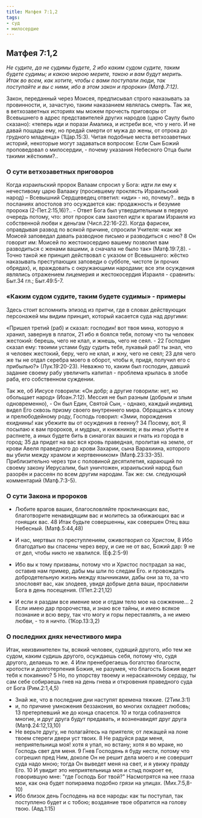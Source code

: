 ```yaml
---
title: Матфея 7:1,2
tags: 
- суд
- милосердие
---
```


## Матфея 7:1,2

*Не судите, да не судимы будете, 2 ибо каким судом судите, таким будете судимы; и какою мерою мерите, такою и вам будут мерить.  Итак во всем, как хотите, чтобы с вами поступали люди, так поступайте и вы с ними, ибо в этом закон и пророки» (Матф.7:12).*

Закон, переданный через Моисея, предписывал строго наказывать за провинности, и, зачастую, таким наказанием являлась смерть. Так же, в ветхозаветных историях мы можем прочесть приговоры от Всевышнего в адрес представителей других народов (царю Саулу было сказано): «теперь иди и порази Амалика, и истреби все, что у него. И не давай пощады ему, но предай смерти от мужа до жены, от отрока до грудного младенца» (1Цар.15:3). Читая подобные места ветхозаветных историй, некоторые могут задаваться вопросом: Если Сын Божий проповедовал о милосердии, - почему указания Небесного Отца были такими жёсткими?.. 

### О сути ветхозаветных приговоров 

Когда израильский пророк Валаам спросил у Бога: идти ли ему к нечестивому царю Валааку (просившему проклясть Израильский народ) – Всевышний Сердцеведец ответил: «иди» - но, почему?.. ведь в посланиях апостолов это осуждается как: продажность и безумие пророка (2-Пет.2:15,16)?.. - Ответ Бога был утвердительным в первую очередь потому, что: этот пророк сам захотел идти к врагам Израиля из собственной любви к деньгам (Числ.22:16-22). 
Когда фарисеи, оправдывая развод по всякой причине, спросили Учителя: «как же Моисей заповедал давать разводное письмо и разводиться с нею? 8 Он говорит им: Моисей по жестокосердию вашему позволил вам разводиться с женами вашими, а сначала не было так» (Матф.19:7,8). - Точно такой же принцип действовал с указом от Всевышнего: жёстко наказывать преступающих заповеди о субботе, чистоте (и прочих обрядах), и, враждовать с окружающими народами; все эти осуждения являлись отражением лицемерия и жестокосердия Израиля - сравнить: Быт.34 гл.; Быт.49:5-7. 

### «Каким судом судите, таким будете судимы» - примеры

Здесь стоит вспомнить эпизод из притчи, где в словах действующих персонажей мы видим принцип, который касается суда над другими:

«Пришел третий (раб) и сказал: господин! вот твоя мина, которую я хранил, завернув в платок, 21 ибо я боялся тебя, потому что ты человек жестокий: берешь, чего не клал, и жнешь, чего не сеял. - 22 Господин сказал ему: твоими устами буду судить тебя, лукавый раб! ты знал, что я человек жестокий, беру, чего не клал, и жну, чего не сеял; 23 для чего же ты не отдал серебра моего в оборот, чтобы я, придя, получил его с прибылью?» (Лук.19:20-23). Неважно то, каким был господин, давший задание своему рабу увеличить капитал - проблема крылась в злобе раба, его собственном суждении. 

Так же, об Иисусе говорили: «Он добр; а другие говорили: нет, но обольщает народ» (Иоан.7:12). Мессия не был разным (добрым и злым одновременно), - Он был Един, Святой Сын, - однако, каждый индивид видел Его сквозь призму своего внутреннего мира. Обращаясь к злому и прелюбодейному роду, Господь говорил: «Змии, порождения ехиднины! как убежите вы от осуждения в геенну? 34 Посему, вот, Я посылаю к вам пророков, и мудрых, и книжников; и вы иных убьете и распнете, а иных будете бить в синагогах ваших и гнать из города в город; 35 да придет на вас вся кровь праведная, пролитая на земле, от крови Авеля праведного до крови Захарии, сына Варахиина, которого вы убили между храмом и жертвенником» (Матф.23:33-35). Приблизительно через три с половиной десятилетия, карающий по своему закону Иерусалим, был уничтожен, израильский народ был разорён и рассеян по всем другим народам.  Так же: см. следующий комментарий (Матф.7:3-5). 

### О сути Закона и пророков

- Любите врагов ваших, благословляйте проклинающих вас, благотворите ненавидящим вас и молитесь за обижающих вас и гонящих вас. 48 Итак будьте совершенны, как совершен Отец ваш Небесный. (Матф.5:44,48)

- И нас, мертвых по преступлениям, оживотворил со Христом, 8 Ибо благодатью вы спасены через веру, и сие не от вас, Божий дар: 9 не от дел, чтобы никто не хвалился. (Еф.2:5-9)

- Ибо вы к тому призваны, потому что и Христос пострадал за нас, оставив нам пример, дабы мы шли по следам Его. и провождать добродетельную жизнь между язычниками, дабы они за то, за что злословят вас, как злодеев, увидя добрые дела ваши, прославили Бога в день посещения. (1Пет.2:21,12)

- И если я раздам все имение мое и отдам тело мое на сожжение… 2 Если имею дар пророчества, и знаю все тайны, и имею всякое познание и всю веру, так что могу и горы переставлять, а не имею любви, - то я ничто. (1Кор.13:3,2)

### О последних днях нечестивого мира

Итак, неизвинителен ты, всякий человек, судящий другого, ибо тем же судом, каким судишь другого, осуждаешь себя, потому что, судя другого, делаешь то же. 4 Или пренебрегаешь богатство благости, кротости и долготерпения Божия, не разумея, что благость Божия ведет тебя к покаянию? 5 Но, по упорству твоему и нераскаянному сердцу, ты сам себе собираешь гнев на день гнева и откровения праведного суда от Бога (Рим.2:1,4,5) 

- Знай же, что в последние дни наступят времена тяжкие. (2Тим.3:1)
- и, по причине умножения беззакония, во многих охладеет любовь; 13 претерпевший же до конца спасется. 10 и тогда соблазнятся многие, и друг друга будут предавать, и возненавидят друг друга (Матф.24:12,13,10)
- Не верьте другу, не полагайтесь на приятеля; от лежащей на лоне твоем стереги двери уст твоих. 8 Не радуйся ради меня, неприятельница моя! хотя я упал, но встану; хотя я во мраке, но Господь свет для меня. 9 Гнев Господень я буду нести, потому что согрешил пред Ним, доколе Он не решит дела моего и не совершит суда надо мною; тогда Он выведет меня на свет, и я увижу правду Его. 10 И увидит это неприятельница моя и стыд покроет ее, говорившую мне: "где Господь Бог твой?" Насмотрятся на нее глаза мои, как она будет попираема подобно грязи на улицах. (Мих.7:5,8-10)
- Ибо близок день Господень на все народы: как ты поступал, так поступлено будет и с тобою; воздаяние твое обратится на голову твою. (Авд.1:15)